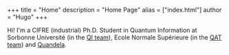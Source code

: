 +++
title = "Home"
description = "Home Page"
alias = ["index.html"]
author = "Hugo"
+++



Hi! I'm a CIFRE (industrial) Ph.D. Student in Quantum Information at Sorbonne Université (in the [QI team](https://qi.lip6.fr/)), Ecole Normale Supérieure (in the [QAT team](https://qat.inria.fr/presentation/)) and [Quandela](https://quandela.com).